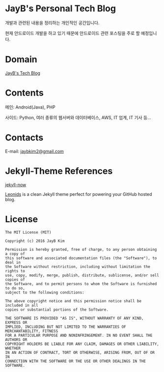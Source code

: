 # JayB's Personal Tech Blog

개발과 관련된 내용을 정리하는 개인적인 공간입니다.

현재 안드로이드 개발을 하고 있기 때문에 안드로이드 관련 포스팅을 주로 할 예정입니다.





# Domain

[JayB's Tech Blog](https://jaybkim1.github.io)





# Contents

메인: Android(Java), PHP

사이드: Python, 여러 종류의 웹서버와 데이터베이스, AWS, IT 업계, IT 기사 등...





# Contacts

E-mail: jaybkim2@gmail.com





# Jekyll-Theme References

[jekyll-now](https://github.com/barryclark/jekyll-now)

[Leonids](http://renyuanz.github.io/leonids) is a clean Jekyll theme perfect for powering your GitHub hosted blog.





# License

```
The MIT License (MIT)

Copyright (c) 2016 JayB Kim

Permission is hereby granted, free of charge, to any person obtaining a copy of
this software and associated documentation files (the "Software"), to deal in
the Software without restriction, including without limitation the rights to
use, copy, modify, merge, publish, distribute, sublicense, and/or sell copies of
the Software, and to permit persons to whom the Software is furnished to do so,
subject to the following conditions:

The above copyright notice and this permission notice shall be included in all
copies or substantial portions of the Software.

THE SOFTWARE IS PROVIDED "AS IS", WITHOUT WARRANTY OF ANY KIND, EXPRESS OR
IMPLIED, INCLUDING BUT NOT LIMITED TO THE WARRANTIES OF MERCHANTABILITY, FITNESS
FOR A PARTICULAR PURPOSE AND NONINFRINGEMENT. IN NO EVENT SHALL THE AUTHORS OR
COPYRIGHT HOLDERS BE LIABLE FOR ANY CLAIM, DAMAGES OR OTHER LIABILITY, WHETHER
IN AN ACTION OF CONTRACT, TORT OR OTHERWISE, ARISING FROM, OUT OF OR IN
CONNECTION WITH THE SOFTWARE OR THE USE OR OTHER DEALINGS IN THE SOFTWARE.
```
